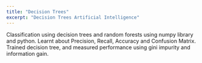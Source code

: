 ```yaml
---
title: "Decision Trees"
excerpt: "Decision Trees Artificial Intelligence"
---
```


Classification using decision trees and random forests using numpy library and python.
Learnt about Precision, Recall, Accuracy and Confusion Matrix.
Trained decision tree, and measured performance using gini impurity and information gain.